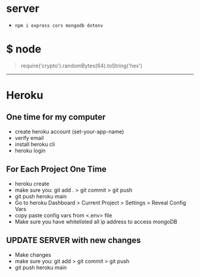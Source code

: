 # server

- `npm i express cors mongodb dotenv`

# $ node

> require('crypto').randomBytes(64).toString('hex')

---

# Heroku

## One time for my computer

- create heroku account (set-your-app-name)
- verify email
- install heroku cli
- heroku login

## **For Each Project One Time**

- heroku create
- make sure you: git add . > git commit > git push
- git push heroku main
- Go to heroku Dashboard > Current Project > Settings > Reveal Config Vars
- copy paste config vars from <.env> file
- Make sure you have whitelisted all ip address to access mongoDB

## UPDATE SERVER with new changes

- Make changes
- make sure you: git add > git commit > git push
- git push heroku main
